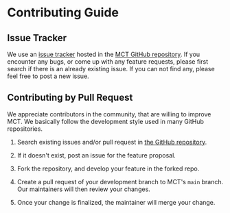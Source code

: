 # Contributing Guide

## Issue Tracker

We use an [issue tracker](https://github.com/sony/model_optimization/issues) hosted in the [MCT GitHub repository](https://github.com/sony/model_optimization).
If you encounter any bugs, or come up with any feature requests, please first search if there is an already existing issue. If you can not find any, please feel free to post a new issue.


## Contributing by Pull Request


We appreciate contributors in the community, that are willing to improve MCT.
We basically follow the development style used in many GitHub repositories.

1. Search existing issues and/or pull request in
   [the GitHub repository](https://github.com/sony/model_optimization).

2. If it doesn't exist, post an issue for the feature proposal.

3. Fork the repository, and develop your feature in the forked repo.

4. Create a pull request of your development branch to MCT's `main` branch.
   Our maintainers will then review your changes.

5. Once your change is finalized, the maintainer will merge your change.

